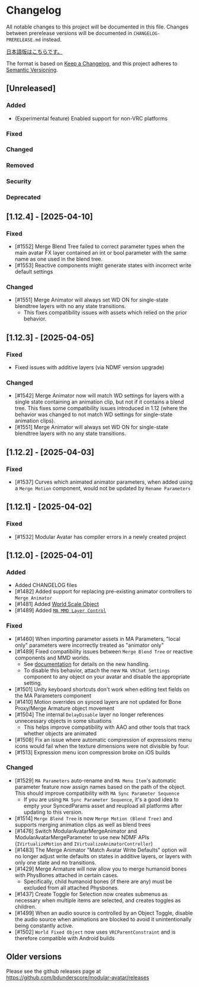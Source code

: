 ﻿# Changelog

All notable changes to this project will be documented in this file.
Changes between prerelease versions will be documented in `CHANGELOG-PRERELEASE.md` instead.

[日本語版はこちらです。](CHANGELOG-jp.md)

The format is based on [Keep a Changelog](https://keepachangelog.com/en/1.1.0/),
and this project adheres to [Semantic Versioning](https://semver.org/spec/v2.0.0.html).

## [Unreleased]

### Added
- (Experimental feature) Enabled support for non-VRC platforms

### Fixed

### Changed

### Removed

### Security

### Deprecated

## [1.12.4] - [2025-04-10]

### Fixed
- [#1552] Merge Blend Tree failed to correct parameter types when the main avatar FX layer contained an int or bool
  parameter with the same name as one used in the blend tree.
- [#1553] Reactive components might generate states with incorrect write default settings

### Changed
- [#1551] Merge Animator will always set WD ON for single-state blendtree layers with no any state transitions.
  - This fixes compatibility issues with assets which relied on the prior behavior.

## [1.12.3] - [2025-04-05]

### Fixed
- Fixed issues with additive layers (via NDMF version upgrade)

### Changed
- [#1542] Merge Animator now will match WD settings for layers with a single state containing an animation clip,
  but not if it contains a blend tree. This fixes some compatibility issues introduced in 1.12 (where the behavior
  was changed to not match WD settings for single-state animation clips).
- [#1551] Merge Animator will always set WD ON for single-state blendtree layers with no any state transitions.

## [1.12.2] - [2025-04-03]

### Fixed
- [#1537] Curves which animated animator parameters, when added using a `Merge Motion` component, would not be updated by
  `Rename Parameters`

## [1.12.1] - [2025-04-02]

### Fixed
- [#1532] Modular Avatar has compiler errors in a newly created project

## [1.12.0] - [2025-04-01]

### Added
- Added CHANGELOG files
- [#1482] Added support for replacing pre-existing animator controllers to `Merge Animator`
- [#1481] Added [World Scale Object](https://m-a.nadena.dev/docs/reference/world-scale-object)
- [#1489] Added [`MA MMD Layer Control`](https://modular-avatar.nadena.dev/docs/general-behavior/mmd)

### Fixed
- [#1460] When importing parameter assets in MA Parameters, "local only" parameters were incorrectly treated as
  "animator only"
- [#1489] Fixed compatibility issues between `Merge Blend Tree` or reactive components and MMD worlds.
  - See [documentation](https://modular-avatar.nadena.dev/docs/general-behavior/mmd) for details on the new handling.
  - To disable this behavior, attach the new `MA VRChat Settings` component to any object on your avatar and disable the appropriate setting.
- [#1501] Unity keyboard shortcuts don't work when editing text fields on the MA Parameters component 
- [#1410] Motion overrides on synced layers are not updated for Bone Proxy/Merge Armature object movement
- [#1504] The internal `DelayDisable` layer no longer references unnecessary objects in some situations
  - This helps improve compatibility with AAO and other tools that track whether objects are animated 
- [#1508] Fix an issue where automatic compression of expressions menu icons would fail when the texture dimensions were
  not divisible by four.
- [#1513] Expression menu icon compression broke on iOS builds

### Changed
- [#1529] `MA Parameters` auto-rename and `MA Menu Item`'s automatic parameter feature now assign names based on the
  path of the object. This should improve compatibility with `MA Sync Parameter Sequence`
  - If you are using `MA Sync Parameter Sequence`, it's a good idea to empty your SyncedParams asset and reupload all
    platforms after updating to this version.
- [#1514] `Merge Blend Tree` is now `Merge Motion (Blend Tree)` and supports merging animation clips as well as blend trees
- [#1476] Switch ModularAvatarMergeAnimator and ModularAvatarMergeParameter to use new NDMF APIs (`IVirtualizeMotion` and `IVirtualizeAnimatorController`)
- [#1483] The Merge Animator "Match Avatar Write Defaults" option will no longer adjust write defaults on states in
  additive layers, or layers with only one state and no transitions.
- [#1429] Merge Armature will now allow you to merge humanoid bones with PhysBones attached in certain cases.
  - Specifically, child humanoid bones (if there are any) must be excluded from all attached Physbones. 
- [#1437] Create Toggle for Selection now creates submenus as necessary when multiple items are selected, and creates toggles as children.
- [#1499] When an audio source is controlled by an Object Toggle, disable the audio source when animations are blocked
  to avoid it unintentionally being constantly active.
- [#1502] `World Fixed Object` now uses `VRCParentConstraint` and is therefore compatible with Android builds 

## Older versions

Please see the github releases page at https://github.com/bdunderscore/modular-avatar/releases
